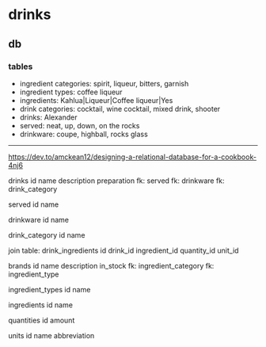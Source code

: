 # drinks

## db

### tables

* ingredient categories: spirit, liqueur, bitters, garnish
* ingredient types: coffee liqueur
* ingredients: Kahlua|Liqueur|Coffee liqueur|Yes
* drink categories: cocktail, wine cocktail, mixed drink, shooter
* drinks: Alexander
* served: neat, up, down, on the rocks
* drinkware: coupe, highball, rocks glass

----

https://dev.to/amckean12/designing-a-relational-database-for-a-cookbook-4nj6

drinks
id
name
description
preparation
fk: served
fk: drinkware
fk: drink_category

served
id
name

drinkware
id
name

drink_category
id
name

join table: drink_ingredients
id
drink_id
ingredient_id
quantity_id
unit_id

brands
id
name
description
in_stock
fk: ingredient_category
fk: ingredient_type

ingredient_types
id
name

ingredients
id
name

quantities
id
amount

units
id
name
abbreviation
